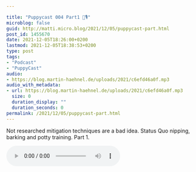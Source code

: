 ```yaml
---

title: "Puppycast 004 Part1 🐶🎙"
microblog: false
guid: http://matti.micro.blog/2021/12/05/puppycast-part.html
post_id: 1455670
date: 2021-12-05T18:26:00+0200
lastmod: 2021-12-05T18:38:53+0200
type: post
tags:
- "Podcast"
- "PuppyCast"
audio:
- https://blog.martin-haehnel.de/uploads/2021/c6efd46a0f.mp3
audio_with_metadata:
- url: https://blog.martin-haehnel.de/uploads/2021/c6efd46a0f.mp3
  size: 0
  duration_display: ""
  duration_seconds: 0
permalink: /2021/12/05/puppycast-part.html
---
```

Not researched mitigation techniques are a bad idea. Status Quo nipping, barking and potty training. Part 1.

<audio controls="controls" src="https://blog.martin-haehnel.de/uploads/2021/c6efd46a0f.mp3" preload="metadata" />
